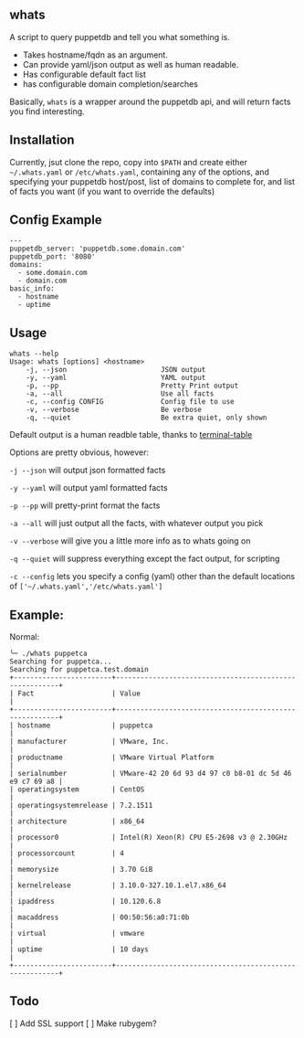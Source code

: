 whats
-----

A script to query puppetdb and tell you what something is.

* Takes hostname/fqdn as an argument.
* Can provide yaml/json output as well as human readable.
* Has configurable default fact list
* has configurable domain completion/searches

Basically, `whats` is a wrapper around the puppetdb api, and will return facts you find interesting.

Installation
------------
Currently, jsut clone the repo, copy into `$PATH` and create either `~/.whats.yaml` or `/etc/whats.yaml`, containing any of the options, and specifying your puppetdb host/post, list of domains to complete for, and list of facts you want (if you want to override the defaults)

Config Example
--------------

```
---
puppetdb_server: 'puppetdb.some.domain.com'
puppetdb_port: '8080'
domains:
  - some.domain.com
  - domain.com
basic_info:
  - hostname
  - uptime
```

Usage
-----

```
whats --help
Usage: whats [options] <hostname>
    -j, --json                       JSON output
    -y, --yaml                       YAML output
    -p, --pp                         Pretty Print output
    -a, --all                        Use all facts
    -c, --config CONFIG              Config file to use
    -v, --verbose                    Be verbose
    -q, --quiet                      Be extra quiet, only shown
```
Default output is a human readble table, thanks to [terminal-table](https://github.com/tj/terminal-table)

Options are pretty obvious, however:

`-j --json` will output json formatted facts

`-y --yaml` will output yaml formatted facts

`-p --pp` will pretty-print format the facts

`-a --all` will just output all the facts, with whatever output you pick

`-v --verbose` will give you a little more info as to whats going on

`-q --quiet` will suppress everything except the fact output, for scripting

`-c --config` lets you specify a config (yaml) other than the default locations of `['~/.whats.yaml','/etc/whats.yaml']`

Example:
--------
Normal:
```
╰─ ./whats puppetca
Searching for puppetca...
Searching for puppetca.test.domain
+------------------------+--------------------------------------------------------+
| Fact                   | Value                                                  |
+------------------------+--------------------------------------------------------+
| hostname               | puppetca                                               |
| manufacturer           | VMware, Inc.                                           |
| productname            | VMware Virtual Platform                                |
| serialnumber           | VMware-42 20 6d 93 d4 97 c0 b8-01 dc 5d 46 e9 c7 69 a8 |
| operatingsystem        | CentOS                                                 |
| operatingsystemrelease | 7.2.1511                                               |
| architecture           | x86_64                                                 |
| processor0             | Intel(R) Xeon(R) CPU E5-2698 v3 @ 2.30GHz              |
| processorcount         | 4                                                      |
| memorysize             | 3.70 GiB                                               |
| kernelrelease          | 3.10.0-327.10.1.el7.x86_64                             |
| ipaddress              | 10.120.6.8                                             |
| macaddress             | 00:50:56:a0:71:0b                                      |
| virtual                | vmware                                                 |
| uptime                 | 10 days                                                |
+------------------------+--------------------------------------------------------+
```

Todo
----

[ ] Add SSL support
[ ] Make rubygem?

